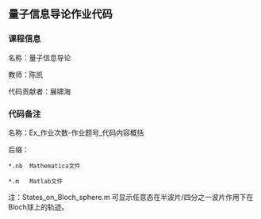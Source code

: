 ## 量子信息导论作业代码


### 课程信息

名称：量子信息导论

教师：陈凯

代码贡献者：展啸海


### 代码备注

名称：Ex_作业次数-作业题号_代码内容概括

后缀：

    *.nb  Mathematica文件

    *.m   Matlab文件

注：States_on_Bloch_sphere.m 可显示任意态在半波片/四分之一波片作用下在Bloch球上的轨迹。
